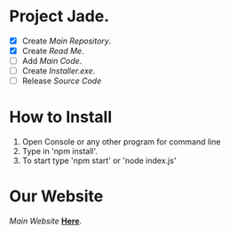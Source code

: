 # Project Jade.

- [x] Create *Main Repository*.
- [x] Create *Read Me*.
- [ ] Add *Main Code*.
- [ ] Create *Installer.exe*.
- [ ] Release *Source Code*

# How to Install

1) Open Console or any other program for command line
2) Type in 'npm install'.
3) To start type 'npm start' or 'node index.js'

# Our Website

*Main Website* [__Here__](http://project-jade.unaux.com/index.html).

